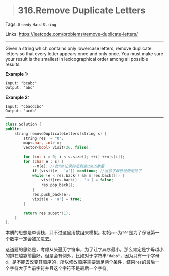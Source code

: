 > # 316.Remove Duplicate Letters

Tags: `Greedy` `Hard` `String`

Links: <https://leetcode.com/problems/remove-duplicate-letters/>

----

Given a string which contains only lowercase letters, remove duplicate letters so that every letter appears once and only once. You must make sure your result is the smallest in lexicographical order among all possible results.

**Example 1:**

```
Input: "bcabc"
Output: "abc"
```

**Example 2:**

```
Input: "cbacdcbc"
Output: "acdb"
```

----

```c++
class Solution {
public:
    string removeDuplicateLetters(string s) {
        string res  = "0";
        map<char, int> m;
        vector<bool> visit(26, false);
        
        for (int i = 0; i < s.size(); ++i) ++m[s[i]];
        for (char e : s) {
            --m[e]; //此时m记录的是剩余的e的数量
            if (visit[e - 'a']) continue; //当前字母已经使用过了
            while (e < res.back() && m[res.back()]) {
                visit[res.back() - 'a'] = false;
                res.pop_back();
            }
            res.push_back(e);
            visit[e - 'a'] = true;
        }
        
        return res.substr(1);
    }
};
```

本质的思想是单调栈，只不过这里用数组来模拟。初始`res`为`"0"`是为了保证第一个数字一定会被加进去。

这道题的思路是，考虑从头遍历字符串，为了让字典序最小，那么肯定是字母越小的排在越靠前最好，但是会有例外，比如对于字符串`"dabb"`，因为只有一个字母`d`，是不能去改变其顺序的，所以修改顺序需要满足两个条件，结果`res`的最后一个字符大于当前字符并且这个字符不是最后一个字符。